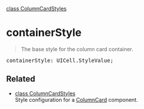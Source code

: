 [class ColumnCardStyles](ColumnCardStyles.md)

# containerStyle

> The base style for the column card container.

<pre class="docgen_signature">containerStyle: UICell.StyleValue;</pre>

## Related

- [<!--{ref:class}-->class ColumnCardStyles](ColumnCardStyles.md) \
    Style configuration for a [ColumnCard](ColumnCard.md) component.

